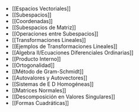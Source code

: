 - [[Espacios Vectoriales]]
- [[Subespacios]]
- [[Coordenadas]]
- [[Subespacios de Matriz]]
- [[Operaciones entre Subespacios]]
- [[Transformaciones Lineales]]
- [[Ejemplos de Transformaciones Lineales]]
- [[Algebra II/Ecuaciones Diferenciales Ordinarias]]
- [[Producto Interno]]
- [[Ortogonalidad]]
- [[Método de Gram-Schmidt]]
- [[Autovalores y Autovectores]]
- [[Sistemas de E D Homogéneas]]
- [[Matrices Normales]]
- [[Descomposición en Valores Singulares]]
- [[Formas Cuadráticas]]
